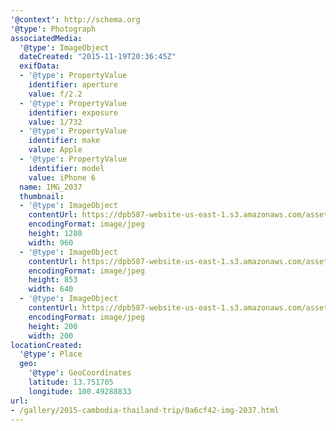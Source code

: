 ```yaml
---
'@context': http://schema.org
'@type': Photograph
associatedMedia:
  '@type': ImageObject
  dateCreated: "2015-11-19T20:36:45Z"
  exifData:
  - '@type': PropertyValue
    identifier: aperture
    value: f/2.2
  - '@type': PropertyValue
    identifier: exposure
    value: 1/732
  - '@type': PropertyValue
    identifier: make
    value: Apple
  - '@type': PropertyValue
    identifier: model
    value: iPhone 6
  name: IMG_2037
  thumbnail:
  - '@type': ImageObject
    contentUrl: https://dpb587-website-us-east-1.s3.amazonaws.com/asset/gallery/2015-cambodia-thailand-trip/0a6cf42-img-2037~1280.jpg
    encodingFormat: image/jpeg
    height: 1280
    width: 960
  - '@type': ImageObject
    contentUrl: https://dpb587-website-us-east-1.s3.amazonaws.com/asset/gallery/2015-cambodia-thailand-trip/0a6cf42-img-2037~640w.jpg
    encodingFormat: image/jpeg
    height: 853
    width: 640
  - '@type': ImageObject
    contentUrl: https://dpb587-website-us-east-1.s3.amazonaws.com/asset/gallery/2015-cambodia-thailand-trip/0a6cf42-img-2037~200x200.jpg
    encodingFormat: image/jpeg
    height: 200
    width: 200
locationCreated:
  '@type': Place
  geo:
    '@type': GeoCoordinates
    latitude: 13.751705
    longitude: 100.49288833
url:
- /gallery/2015-cambodia-thailand-trip/0a6cf42-img-2037.html
---
```

